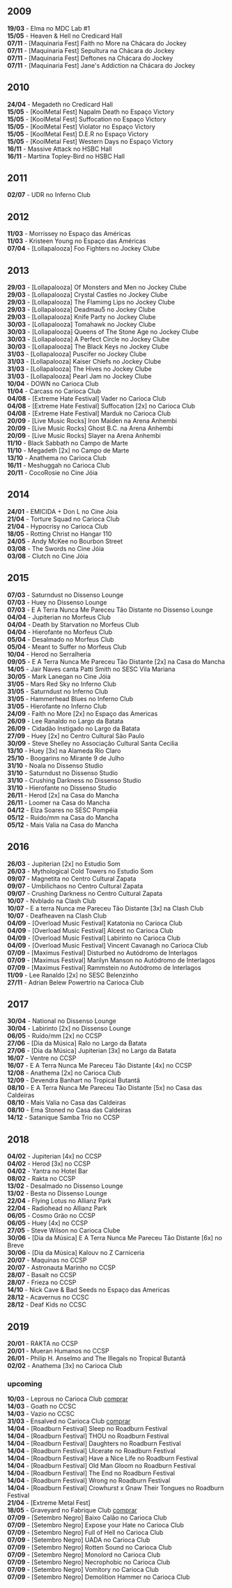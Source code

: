 ## 2009

__19/03__ - Elma no MDC Lab #1  
__15/05__ - Heaven & Hell no Credicard Hall  
__07/11__ - [Maquinaria Fest] Faith no More na Chácara do Jockey  
__07/11__ - [Maquinaria Fest] Sepultura na Chácara do Jockey  
__07/11__ - [Maquinaria Fest] Deftones na Chácara do Jockey  
__07/11__ - [Maquinaria Fest] Jane's Addiction na Chácara do Jockey  

## 2010

__24/04__ - Megadeth no Credicard Hall  
__15/05__ - [KoolMetal Fest] Napalm Death no Espaço Victory  
__15/05__ - [KoolMetal Fest] Suffocation no Espaço Victory  
__15/05__ - [KoolMetal Fest] Violator no Espaço Victory  
__15/05__ - [KoolMetal Fest] D.E.R no Espaço Victory  
__15/05__ - [KoolMetal Fest] Western Days no Espaço Victory  
__16/11__ - Massive Attack no HSBC Hall  
__16/11__ - Martina Topley-Bird no HSBC Hall  

## 2011

__02/07__ - UDR no Inferno Club  

## 2012

__11/03__ - Morrissey no Espaço das Américas  
__11/03__ - Kristeen Young no Espaço das Américas  
__07/04__ - [Lollapalooza] Foo Fighters no Jockey Clube  

## 2013

__29/03__ - [Lollapalooza] Of Monsters and Men no Jockey Clube  
__29/03__ - [Lollapalooza] Crystal Castles no Jockey Clube  
__29/03__ - [Lollapalooza] The Flamimg Lips no Jockey Clube  
__29/03__ - [Lollapalooza] Deadmau5 no Jockey Clube  
__29/03__ - [Lollapalooza] Knife Party no Jockey Clube  
__30/03__ - [Lollapalooza] Tomahawk no Jockey Clube  
__30/03__ - [Lollapalooza] Queens of The Stone Age no Jockey Clube  
__30/03__ - [Lollapalooza] A Perfect Circle no Jockey Clube  
__30/03__ - [Lollapalooza] The Black Keys no Jockey Clube  
__31/03__ - [Lollapalooza] Puscifer no Jockey Clube  
__31/03__ - [Lollapalooza] Kaiser Chiefs no Jockey Clube  
__31/03__ - [Lollapalooza] The Hives no Jockey Clube  
__31/03__ - [Lollapalooza] Pearl Jam no Jockey Clube  
__10/04__ - DOWN no Carioca Club  
__11/04__ - Carcass no Carioca Club  
__04/08__ - [Extreme Hate Festival] Vader no Carioca Club  
__04/08__ - [Extreme Hate Festival] Suffocation [2x] no Carioca Club  
__04/08__ - [Extreme Hate Festival] Marduk no Carioca Club  
__20/09__ - [Live Music Rocks] Iron Maiden na Arena Anhembi  
__20/09__ - [Live Music Rocks] Ghost B.C. na Arena Anhembi  
__20/09__ - [Live Music Rocks] Slayer na Arena Anhembi  
__11/10__ - Black Sabbath no Campo de Marte   
__11/10__ - Megadeth [2x] no Campo de Marte  
__13/10__ - Anathema no Carioca Club   
__16/11__ - Meshuggah no Carioca Club   
__20/11__ - CocoRosie  no Cine Jóia  

## 2014

__24/01__ - EMICIDA + Don L  no Cine Joia  
__21/04__ - Torture Squad no Carioca Club   
__21/04__ - Hypocrisy no Carioca Club  
__18/05__ - Rotting Christ no Hangar 110  
__24/05__ - Andy McKee no Bourbon Street  
__03/08__ - The Swords no Cine Jóia  
__03/08__ - Clutch no Cine Jóia  

## 2015

__07/03__ - Saturndust no Dissenso Lounge  
__07/03__ - Huey no Dissenso Lounge  
__07/03__ - E A Terra Nunca Me Pareceu Tão Distante no Dissenso Lounge  
__04/04__ - Jupiterian no Morfeus Club  
__04/04__ - Death by Starvation no Morfeus Club  
__04/04__ - Hierofante no Morfeus Club  
__05/04__ - Desalmado no Morfeus Club  
__05/04__ - Meant to Suffer no Morfeus Club  
__10/04__ - Herod no Serralheria  
__09/05__ - E A Terra Nunca Me Pareceu Tão Distante [2x] na Casa do Mancha  
__14/05__ - Jair Naves canta Patti Smith no SESC Vila Mariana  
__30/05__ - Mark Lanegan no Cine Jóia  
__31/05__ - Mars Red Sky no Inferno Club  
__31/05__ - Saturndust no Inferno Club  
__31/05__ - Hammerhead Blues no Inferno Club  
__31/05__ - Hierofante no Inferno Club  
__24/09__ - Faith no More [2x] no Espaço das Americas  
__26/09__ - Lee Ranaldo no Largo da Batata  
__26/09__ - Cidadão Instigado no Largo da Batata  
__27/09__ - Huey [2x] no Centro Cultural São Paulo  
__30/09__ - Steve Shelley no Associação Cultural Santa Cecilia  
__13/10__ - Huey [3x] na Alameda Rio Claro  
__25/10__ - Boogarins no Mirante 9 de Julho  
__31/10__ - Noala no Dissenso Studio  
__31/10__ - Saturndust no Dissenso Studio  
__31/10__ - Crushing Darkness no Dissenso Studio  
__31/10__ - Hierofante no Dissenso Studio  
__26/11__ - Herod [2x] na Casa do Mancha  
__26/11__ - Loomer na Casa do Mancha  
__04/12__ - Elza Soares no SESC Pompéia  
__05/12__ - Ruido/mm na Casa do Mancha  
__05/12__ - Mais Valia na Casa do Mancha  

## 2016

__26/03__ - Jupiterian [2x] no Estudio Som  
__26/03__ - Mythological Cold Towers no Estudio Som  
__09/07__ - Magnetita no Centro Cultural Zapata   
__09/07__ - Umbilichaos no Centro Cultural Zapata  
__09/07__ - Crushing Darkness no Centro Cultural Zapata   
__10/07__ - Nvblado na Clash Club   
__10/07__ - E a terra Nunca me Pareceu Tão Distante [3x] na Clash Club  
__10/07__ - Deafheaven na Clash Club  
__04/09__ - [Overload Music Festival] Katatonia no Carioca Club  
__04/09__ - [Overload Music Festival] Alcest no Carioca Club  
__04/09__ - [Overload Music Festival] Labirinto no Carioca Club  
__04/09__ - [Overload Music Festival] Vincent Cavanagh no Carioca Club  
__07/09__ - [Maximus Festival] Disturbed no Autódromo de Interlagos  
__07/09__ - [Maximus Festival] Marilyn Manson no Autódromo de Interlagos  
__07/09__ - [Maximus Festival] Rammstein no Autódromo de Interlagos  
__11/09__ - Lee Ranaldo [2x] no SESC Belenzinho  
__27/11__ - Adrian Belew Powertrio na Carioca Club  

## 2017

__30/04__ - National no Dissenso Lounge  
__30/04__ - Labirinto [2x] no Dissenso Lounge  
__06/05__ - Ruído/mm [2x] no CCSP  
__27/06__ - [Dia da Música] Ralo no Largo da Batata  
__27/06__ - [Dia da Música] Jupiterian [3x] no Largo da Batata  
__16/07__ - Ventre no CCSP  
__16/07__ - E A Terra Nunca Me Pareceu Tão Distante [4x] no CCSP  
__12/08__ - Anathema [2x] no Carioca Club  
__12/09__ - Devendra Banhart no Tropical Butantã  
__08/10__ - E A Terra Nunca Me Pareceu Tão Distante [5x] no Casa das Caldeiras  
__08/10__ - Mais Valia no Casa das Caldeiras  
__08/10__ - Ema Stoned no Casa das Caldeiras  
__14/12__ - Satanique Samba Trio no CCSP 

## 2018

__04/02__ - Jupiterian [4x] no CCSP  
__04/02__ - Herod [3x] no CCSP  
__04/02__ - Yantra no Hotel Bar  
__08/02__ - Rakta no CCSP  
__13/02__ - Desalmado no Dissenso Lounge  
__13/02__ - Besta no Dissenso Lounge  
__22/04__ - Flying Lotus no Allianz Park  
__22/04__ - Radiohead no Allianz Park  
__06/05__ - Cosmo Grão no CCSP  
__06/05__ - Huey [4x] no CCSP  
__27/05__ - Steve Wilson no Carioca Clube  
__30/06__ - [Dia da Música] E A Terra Nunca Me Pareceu Tão Distante [6x] no Breve  
__30/06__ - [Dia da Música] Kalouv no Z Carniceria  
__20/07__ - Maquinas no CCSP  
__20/07__ - Astronauta Marinho no CCSP  
__28/07__ - Basalt no CCSP  
__28/07__ - Frieza no CCSP  
__14/10__ - Nick Cave & Bad Seeds no Espaço das Americas  
__28/12__ - Acavernus no CCSC  
__28/12__ - Deaf Kids no CCSC  

## 2019  
__20/01__ - RAKTA no CCSP  
__20/01__ - Mueran Humanos no CCSP  
__26/01__ - Philip H. Anselmo and The Illegals no Tropical Butantã  
__02/02__ - Anathema [3x] no Carioca Club  

### upcoming    
__10/03__ - Leprous no Carioca Club [comprar](http://www.clubedoingresso.com/leprous-sp?keyword=leprous)  
__14/03__ - Goath no CCSC  
__14/03__ - Vazio no CCSC  
__31/03__ - Ensalved no Carioca Club [comprar](https://www2.clubedoingresso.com/evento/enslaved-sp)  
__14/04__ - [Roadburn Festival] Sleep no Roadburn Festival  
__14/04__ - [Roadburn Festival] THOU no Roadburn Festival  
__14/04__ - [Roadburn Festival] Daughters no Roadburn Festival  
__14/04__ - [Roadburn Festival] Ulcerate no Roadburn Festival  
__14/04__ - [Roadburn Festival] Have a Nice Life no Roadburn Festival  
__14/04__ - [Roadburn Festival] Old Man Gloom no Roadburn Festival  
__14/04__ - [Roadburn Festival] The End no Roadburn Festival  
__14/04__ - [Roadburn Festival] Wrong no Roadburn Festival  
__14/04__ - [Roadburn Festival] Crowhurst x Gnaw Their Tongues no Roadburn Festival  
__21/04__ - [Extreme Metal Fest]  
__18/05__ - Graveyard no Fabrique Club [comprar](https://ticketbrasil.com.br/show/6690-graveyard-saopaulo-sp/?fbclid=IwAR2IWano0dpdsDCZHUwwZf1jxV7UiwJmdH6CSbueUufu6ce7yY9fADyjW8o)  
__07/09__ - [Setembro Negro] Baixo Calão no Carioca Club  
__07/09__ - [Setembro Negro] Expose your Hate no Carioca Club  
__07/09__ - [Setembro Negro] Full of Hell no Carioca Club  
__07/09__ - [Setembro Negro] UADA no Carioca Club  
__07/09__ - [Setembro Negro] Rotten Sound no Carioca Club  
__07/09__ - [Setembro Negro] Monolord no Carioca Club  
__07/09__ - [Setembro Negro] Necrophobic no Carioca Club  
__07/09__ - [Setembro Negro] Vomitory no Carioca Club  
__07/09__ - [Setembro Negro] Demolition Hammer no Carioca Club  
